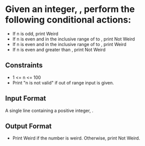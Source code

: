 # Given an integer, , perform the following conditional actions:

- If n is odd, print Weird
- If n is even and in the inclusive range of  to , print Not Weird
- If n is even and in the inclusive range of  to , print Weird
- If n is even and greater than , print Not Weird

## Constraints
- 1 <= n <= 100
- Print "n is not valid" if out of range input is given.

## Input Format

A single line containing a positive integer, .


## Output Format
- Print Weird if the number is weird. Otherwise, print Not Weird.